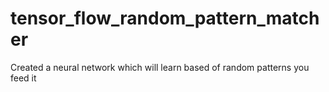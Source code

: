 # tensor_flow_random_pattern_matcher
Created a neural network which will learn based of random patterns you feed it

